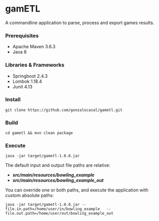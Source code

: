 # gamETL

A commandline application to parse, process and export games results.  

### Prerequisites
* Apache Maven 3.6.3
* Java 8

### Libraries & Frameworks
* Springboot 2.4.3
* Lombok 1.18.4
* Junit 4.13

### Install
```
git clone https://github.com/gonzalocasal/gametl.git
```

### Build
```
cd gametl && mvn clean package
```

### Execute
```
java -jar target/gametl-1.0.0.jar
```
The default input and output file paths are relative: 

* **_src/main/resources/bowling_example_**
* **_src/main/resources/bowling_example_out_**

You can override one or both paths, and execute the application with custom absolute paths:
```
java -jar target/gametl-1.0.0.jar --file.in.path=/home/user/in/bowling_example   --file.out.path=/home/user/out/bowling_example_out
```
